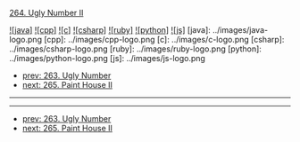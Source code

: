 [264. Ugly Number II](https://leetcode.com/problems/ugly-number-ii/)

[![java]](../java/264-ugly-number-ii.md)
[![cpp]](../cpp/264-ugly-number-ii.md)
[![c]](../c/264-ugly-number-ii.md)
[![csharp]](../csharp/264-ugly-number-ii.md)
[![ruby]](../ruby/264-ugly-number-ii.md)
[![python]](../python/264-ugly-number-ii.md)
[![js]](../js/264-ugly-number-ii.md)
[java]: ../images/java-logo.png
[cpp]: ../images/cpp-logo.png
[c]: ../images/c-logo.png
[csharp]: ../images/csharp-logo.png
[ruby]: ../images/ruby-logo.png
[python]: ../images/python-logo.png
[js]: ../images/js-logo.png

- [prev: 263. Ugly Number](263-ugly-number.md)
- [next: 265. Paint House II](265-paint-house-ii.md)

---



---

- [prev: 263. Ugly Number](263-ugly-number.md)
- [next: 265. Paint House II](265-paint-house-ii.md)
